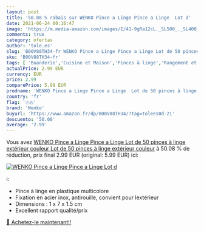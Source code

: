 ```yaml
---
layout: post
title: '50.08 % rabais sur WENKO Pince a Linge Pince a Linge  Lot d'
date: 2021-06-24 00:16:47
image: 'https://m.media-amazon.com/images/I/41-9gRa12cL._SL500_._SL400_.jpg'
comments: true
category: ofertas
author: 'tole.es'
slug: 'B00V88TH34-fr WENKO Pince a Linge Pince a Linge Lot de 50 pinces à linge...'
sku: 'B00V88TH34-fr'
tags: [ 'Buanderie','Cuisine et Maison','Pinces à linge','Rangement et organisation','wenko', ]
actualPrice: 2.99 EUR
currency: EUR
price: 2.99
comparePrice: 5.99 EUR
prodname: 'WENKO Pince a Linge Pince a Linge  Lot de 50 pinces à linge extérieur  couleur Lot de 50 pinces à linge extérieur  couleur'
country: 'fr'
flag: '🇫🇷'
brand: 'Wenko'
buyurl: 'https://www.amazon.fr/dp/B00V88TH34/?tag=tolees0d-21'
descuento: '50.08'
average: '2.99'
---
```


Vous avez [WENKO Pince a Linge Pince a Linge  Lot de 50 pinces à linge extérieur  couleur Lot de 50 pinces à linge extérieur  couleur](https://www.amazon.fr/dp/B00V88TH34/?tag=tolees0d-21)  à  50.08 % de réduction, prix final  2.99 EUR (original: 5.99 EUR) ici:

[![WENKO Pince a Linge Pince a Linge  Lot d](https://m.media-amazon.com/images/I/41-9gRa12cL._SL500_._SL400_.jpg)](https://www.amazon.fr/dp/B00V88TH34/?tag=tolees0d-21)

ℹ️:

- Pince à linge en plastique multicolore
- Fixation en acier inox, antirouille, convient pour lextérieur
- Dimensions : 1 x 7 x 1.5 cm
- Excellent rapport qualité/prix

[🛒 Achetez-le maintenant!!](https://www.amazon.fr/dp/B00V88TH34/?tag=tolees0d-21)

